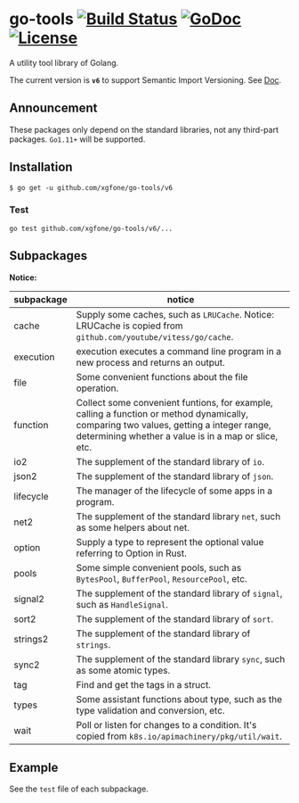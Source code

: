 # go-tools [![Build Status](https://travis-ci.org/xgfone/go-tools.svg?branch=master)](https://travis-ci.org/xgfone/go-tools) [![GoDoc](https://godoc.org/github.com/xgfone/go-tools/v6?status.svg)](http://godoc.org/github.com/xgfone/go-tools) [![License](https://img.shields.io/badge/License-Apache%202.0-blue.svg?style=flat-square)](https://raw.githubusercontent.com/xgfone/go-tools/master/LICENSE)

A utility tool library of Golang.

The current version is **`v6`** to support Semantic Import Versioning. See [Doc](https://godoc.org/github.com/xgfone/go-tools/v6).

## Announcement
These packages only depend on the standard libraries, not any third-part packages. `Go1.11+` will be supported.

## Installation
```shell
$ go get -u github.com/xgfone/go-tools/v6
```

### Test
```shell
go test github.com/xgfone/go-tools/v6/...
```

## Subpackages

**Notice:**

subpackage   |   notice
-------------|-----------
cache        | Supply some caches, such as `LRUCache`. Notice: LRUCache is copied from `github.com/youtube/vitess/go/cache`.
execution    | execution executes a command line program in a new process and returns an output.
file         | Some convenient functions about the file operation.
function     | Collect some convenient funtions, for example, calling a function or method dynamically, comparing two values, getting a integer range, determining whether a value is in a map or slice, etc.
io2          | The supplement of the standard library of `io`.
json2        | The supplement of the standard library of `json`.
lifecycle    | The manager of the lifecycle of some apps in a program.
net2         | The supplement of the standard library `net`, such as some helpers about net.
option       | Supply a type to represent the optional value referring to Option in Rust.
pools        | Some simple convenient pools, such as `BytesPool`, `BufferPool`, `ResourcePool`, etc.
signal2      | The supplement of the standard library of `signal`, such as `HandleSignal`.
sort2        | The supplement of the standard library of `sort`.
strings2     | The supplement of the standard library of `strings`.
sync2        | The supplement of the standard library `sync`, such as some atomic types.
tag          | Find and get the tags in a struct.
types        | Some assistant functions about type, such as the type validation and conversion, etc.
wait         | Poll or listen for changes to a condition. It's copied from `k8s.io/apimachinery/pkg/util/wait`.

## Example
See the `test` file of each subpackage.
